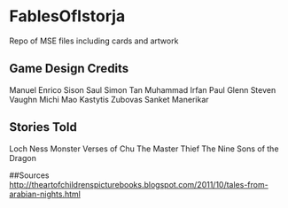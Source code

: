 # FablesOfIstorja
Repo of MSE files including cards and artwork

## Game Design Credits
Manuel Enrico Sison
Saul Simon Tan
Muhammad Irfan
Paul Glenn
Steven Vaughn
Michi Mao
Kastytis Zubovas
Sanket Manerikar

## Stories Told
Loch Ness Monster
Verses of Chu
The Master Thief
The Nine Sons of the Dragon

##Sources
http://theartofchildrenspicturebooks.blogspot.com/2011/10/tales-from-arabian-nights.html